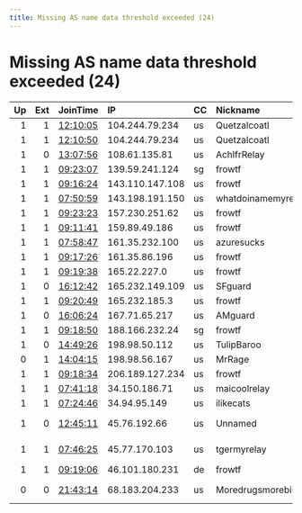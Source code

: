 ```yaml
---
title: Missing AS name data threshold exceeded (24)
---
```


# Missing AS name data threshold exceeded (24)

|   Up |   Ext | JoinTime                                                                                            | IP              | CC   | Nickname           |   ORp |   Dirp | Version   | Contact                      | OS      |   eFamMembers |
|-----:|------:|:----------------------------------------------------------------------------------------------------|:----------------|:-----|:-------------------|------:|-------:|:----------|:-----------------------------|:--------|--------------:|
|    1 |     1 | [12:10:05](https://metrics.torproject.org/rs.html#details/AB7366925C446424E7EE33179BEAB4B12D8696B6) | 104.244.79.234  | us   | Quetzalcoatl       |  9000 |     80 | 0.4.5.9   | email:Quetzalcoatl relays    | Linux   |           108 |
|    1 |     1 | [12:10:50](https://metrics.torproject.org/rs.html#details/A15676F5F0F2BA7B1CA54446DDB46BEE6F699A95) | 104.244.79.234  | us   | Quetzalcoatl       |  9100 |   9101 | 0.4.5.9   | email:Quetzalcoatl relays    | Linux   |           108 |
|    1 |     0 | [13:07:56](https://metrics.torproject.org/rs.html#details/66AE22F9AFAA3C7011772AB4F18BF680EAC522F6) | 108.61.135.81   | us   | AchlfrRelay        |  9001 |      0 | 0.4.5.9   | Jarrett Aiken &lt;jarrett DO | Linux   |             1 |
|    1 |     1 | [09:23:07](https://metrics.torproject.org/rs.html#details/D1ED0FCFDE0193EECED0575D7AE39A7807ADAF11) | 139.59.241.124  | sg   | frowtf             |   443 |      0 | 0.4.2.7   | abuse-tor@fro.email          | Linux   |             1 |
|    1 |     1 | [09:16:24](https://metrics.torproject.org/rs.html#details/826621D028B41EE19977F2D6C62305B9937B49B2) | 143.110.147.108 | us   | frowtf             |   443 |      0 | 0.4.2.7   | abuse-tor@fro.email          | Linux   |             1 |
|    1 |     1 | [07:50:59](https://metrics.torproject.org/rs.html#details/06B3D45DDD0499889343A35A45CDC01F091557F6) | 143.198.191.150 | us   | whatdoinamemyrelay |  9001 |     80 | 0.4.5.9   | zgten@schools.vic.edu.au     | Linux   |             1 |
|    1 |     1 | [09:23:23](https://metrics.torproject.org/rs.html#details/0EBCDE67FB9D2E814CF2226342B0E0A1FCEFDF98) | 157.230.251.62  | us   | frowtf             |   443 |      0 | 0.4.2.7   | abuse-tor@fro.email          | Linux   |             1 |
|    1 |     1 | [09:11:41](https://metrics.torproject.org/rs.html#details/AC461380BE6CE732AE53D23C1F43EC5B737D69A3) | 159.89.49.186   | us   | frowtf             |   443 |      0 | 0.4.5.9   | abuse-tor@fro.email          | Linux   |             1 |
|    1 |     1 | [07:58:47](https://metrics.torproject.org/rs.html#details/AF8B058EA721926786FEA2AD59CA8FFBE3176402) | 161.35.232.100  | us   | azuresucks         |  9001 |     80 | 0.4.5.9   | zgten@schools.vic.edu.au     | Linux   |             1 |
|    1 |     1 | [09:17:26](https://metrics.torproject.org/rs.html#details/F212A5ED52E824CF81DD6247B1D39C7FFAF88C66) | 161.35.86.196   | us   | frowtf             |   443 |      0 | 0.4.2.7   | abuse-tor@fro.email          | Linux   |             1 |
|    1 |     1 | [09:19:38](https://metrics.torproject.org/rs.html#details/D7E7602D4B199899C32A621F60447C22E1088488) | 165.22.227.0    | us   | frowtf             |   443 |      0 | 0.4.2.7   | abuse-tor@fro.email          | Linux   |             1 |
|    1 |     0 | [16:12:42](https://metrics.torproject.org/rs.html#details/8C9EF9605D9AA1901F56429DC976D42F85CFB68F) | 165.232.149.109 | us   | SFguard            |   443 |      0 | 0.4.5.9   | None                         | Linux   |             1 |
|    1 |     1 | [09:20:49](https://metrics.torproject.org/rs.html#details/642DAF4436EBA8803A2B4DD95B843F1C3C68F0B5) | 165.232.185.3   | us   | frowtf             |   443 |      0 | 0.4.2.7   | abuse-tor@fro.email          | Linux   |             1 |
|    1 |     0 | [16:06:24](https://metrics.torproject.org/rs.html#details/1B7952B0066F917301B2973D0D0D4D868D63FCBB) | 167.71.65.217   | us   | AMguard            |   443 |      0 | 0.4.5.9   | None                         | Linux   |             1 |
|    1 |     1 | [09:18:50](https://metrics.torproject.org/rs.html#details/DDA1A45D0AE80ED4E7823BBC64793BC050EF56B0) | 188.166.232.24  | sg   | frowtf             |   443 |      0 | 0.4.2.7   | abuse-tor@fro.email          | Linux   |             1 |
|    1 |     0 | [14:49:26](https://metrics.torproject.org/rs.html#details/3689E10412295C29F2212033BF8CE67B2EB8BF92) | 198.98.50.112   | us   | TulipBaroo         |  9001 |      0 | 0.4.6.6   | None                         | FreeBSD |             1 |
|    0 |     1 | [14:04:15](https://metrics.torproject.org/rs.html#details/F07755EE1D12238C17CA7A3F50D685D9EED7BA8A) | 198.98.56.167   | us   | MrRage             |   443 |     80 | 0.4.2.7   | None                         | Linux   |             1 |
|    1 |     1 | [09:18:34](https://metrics.torproject.org/rs.html#details/9D898828B3F0EFF0804CF9F5F5666ECD51C73E60) | 206.189.127.234 | us   | frowtf             |   443 |      0 | 0.4.2.7   | abuse-tor@fro.email          | Linux   |             1 |
|    1 |     1 | [07:41:18](https://metrics.torproject.org/rs.html#details/5C629854BBD90F06E73A6CE030F016A089EFE3FF) | 34.150.186.71   | us   | maicoolrelay       |  9001 |     80 | 0.4.5.9   | zgten@schools.vic.edu.au     | Linux   |             1 |
|    1 |     1 | [07:24:46](https://metrics.torproject.org/rs.html#details/EE641271FF27024F1E41F398E0C49D0B80065987) | 34.94.95.149    | us   | ilikecats          |  9001 |     80 | 0.4.5.9   | zgten@schools.vic.edu.au     | Linux   |             1 |
|    1 |     0 | [12:45:11](https://metrics.torproject.org/rs.html#details/610E04744E8AD11A2968BC9752681CE7CF9B52C7) | 45.76.192.66    | us   | Unnamed            |  1111 |      0 | 0.4.5.6   | Someone &lt;46ibuw8y8p@secre | Linux   |             1 |
|    1 |     1 | [07:46:25](https://metrics.torproject.org/rs.html#details/CF19D3C3348B7404134C444FC08B96743D956AB4) | 45.77.170.103   | us   | tgermyrelay        |  9001 |      0 | 0.4.4.6   | 0xFFFFFFFF Random Person     | Linux   |             1 |
|    1 |     1 | [09:19:06](https://metrics.torproject.org/rs.html#details/FDFF427FBB231D30C716AAF729BCC2201CD8CEFC) | 46.101.180.231  | de   | frowtf             |   443 |      0 | 0.4.2.7   | abuse-tor@fro.email          | Linux   |             1 |
|    0 |     0 | [21:43:14](https://metrics.torproject.org/rs.html#details/5F749CCA3BCA0493ABEE5D2CAE3FCC901AF601CC) | 68.183.204.233  | us   | Moredrugsmorebikes |  8769 |   8869 | 0.4.5.9   | Haranman at protonmail do    | Linux   |             1 |

